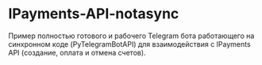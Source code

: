 # IPayments-API-notasync
Пример полностью готового и рабочего Telegram бота работающего на синхронном коде (PyTelegramBotAPI) для взаимодействия с IPayments API (создание, оплата и отмена счетов).
